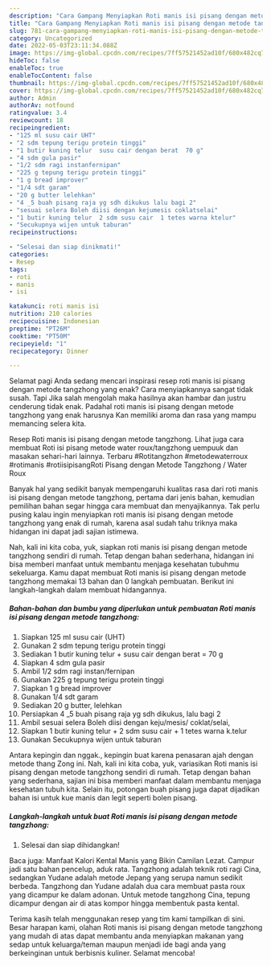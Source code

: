 ```yaml
---
description: "Cara Gampang Menyiapkan Roti manis isi pisang dengan metode tangzhong yang Enak Banget, Buat Buka Puasa Lezat Sekali"
title: "Cara Gampang Menyiapkan Roti manis isi pisang dengan metode tangzhong yang Enak Banget, Buat Buka Puasa Lezat Sekali"
slug: 781-cara-gampang-menyiapkan-roti-manis-isi-pisang-dengan-metode-tangzhong-yang-enak-banget-buat-buka-puasa-lezat-sekali
category: Uncategorized
date: 2022-05-03T23:11:34.088Z
image: https://img-global.cpcdn.com/recipes/7ff57521452ad10f/680x482cq70/roti-manis-isi-pisang-dengan-metode-tangzhong-foto-resep-utama.jpg
hideToc: false
enableToc: true
enableTocContent: false
thumbnail: https://img-global.cpcdn.com/recipes/7ff57521452ad10f/680x482cq70/roti-manis-isi-pisang-dengan-metode-tangzhong-foto-resep-utama.jpg
cover: https://img-global.cpcdn.com/recipes/7ff57521452ad10f/680x482cq70/roti-manis-isi-pisang-dengan-metode-tangzhong-foto-resep-utama.jpg
author: Admin
authorAv: notfound
ratingvalue: 3.4
reviewcount: 18
recipeingredient:
- "125 ml susu cair UHT"
- "2 sdm tepung terigu protein tinggi"
- "1 butir kuning telur  susu cair dengan berat  70 g"
- "4 sdm gula pasir"
- "1/2 sdm ragi instanfernipan"
- "225 g tepung terigu protein tinggi"
- "1 g bread improver"
- "1/4 sdt garam"
- "20 g butter lelehkan"
- "4 _5 buah pisang raja yg sdh dikukus lalu bagi 2"
- "sesuai selera Boleh diisi dengan kejumesis coklatselai"
- "1 butir kuning telur  2 sdm susu cair  1 tetes warna ktelur"
- "Secukupnya wijen untuk taburan"
recipeinstructions:

- "Selesai dan siap dinikmati!"
categories:
- Resep
tags:
- roti
- manis
- isi

katakunci: roti manis isi 
nutrition: 210 calories
recipecuisine: Indonesian
preptime: "PT26M"
cooktime: "PT50M"
recipeyield: "1"
recipecategory: Dinner

---
```



Selamat pagi Anda sedang mencari inspirasi resep roti manis isi pisang dengan metode tangzhong yang enak? Cara menyiapkannya sangat tidak susah. Tapi Jika salah mengolah maka hasilnya akan hambar dan justru cenderung tidak enak. Padahal roti manis isi pisang dengan metode tangzhong yang enak harusnya Kan memiliki aroma dan rasa yang mampu memancing selera kita.


Resep Roti manis isi pisang dengan metode tangzhong. Lihat juga cara membuat Roti isi pisang metode water roux/tangzhong uempuuk dan masakan sehari-hari lainnya. Terbaru #Rotitangzhon #metodewaterroux #rotimanis #rotiisipisangRoti Pisang dengan Metode Tangzhong / Water Roux

Banyak hal yang sedikit banyak mempengaruhi kualitas rasa dari roti manis isi pisang dengan metode tangzhong, pertama dari jenis bahan, kemudian pemilihan bahan segar hingga cara membuat dan menyajikannya. Tak perlu pusing kalau ingin menyiapkan roti manis isi pisang dengan metode tangzhong yang enak di rumah, karena asal sudah tahu triknya maka hidangan ini dapat jadi sajian istimewa.


Nah, kali ini kita coba, yuk, siapkan roti manis isi pisang dengan metode tangzhong sendiri di rumah. Tetap dengan bahan sederhana, hidangan ini bisa memberi manfaat untuk membantu menjaga kesehatan tubuhmu sekeluarga. Kamu dapat membuat Roti manis isi pisang dengan metode tangzhong memakai 13 bahan dan 0 langkah pembuatan. Berikut ini langkah-langkah dalam membuat hidangannya.

<!--inarticleads1-->

##### Bahan-bahan dan bumbu yang diperlukan untuk pembuatan Roti manis isi pisang dengan metode tangzhong:

1. Siapkan 125 ml susu cair (UHT)
1. Gunakan 2 sdm tepung terigu protein tinggi
1. Sediakan 1 butir kuning telur + susu cair dengan berat = 70 g
1. Siapkan 4 sdm gula pasir
1. Ambil 1/2 sdm ragi instan/fernipan
1. Gunakan 225 g tepung terigu protein tinggi
1. Siapkan 1 g bread improver
1. Gunakan 1/4 sdt garam
1. Sediakan 20 g butter, lelehkan
1. Persiapkan 4 _5 buah pisang raja yg sdh dikukus, lalu bagi 2
1. Ambil sesuai selera Boleh diisi dengan keju/mesis/ coklat/selai,
1. Siapkan 1 butir kuning telur + 2 sdm susu cair + 1 tetes warna k.telur
1. Gunakan Secukupnya wijen untuk taburan


Antara kepingin dan nggak., kepingin buat karena penasaran ajah dengan metode thang Zong ini. Nah, kali ini kita coba, yuk, variasikan Roti manis isi pisang dengan metode tangzhong sendiri di rumah. Tetap dengan bahan yang sederhana, sajian ini bisa memberi manfaat dalam membantu menjaga kesehatan tubuh kita. Selain itu, potongan buah pisang juga dapat dijadikan bahan isi untuk kue manis dan legit seperti bolen pisang. 

<!--inarticleads2-->

##### Langkah-langkah untuk buat Roti manis isi pisang dengan metode tangzhong:


1. Selesai dan siap dihidangkan!

Baca juga: Manfaat Kalori Kental Manis yang Bikin Camilan Lezat. Campur jadi satu bahan pencelup, aduk rata. Tangzhong adalah teknik roti ragi Cina, sedangkan Yudane adalah metode Jepang yang serupa namun sedikit berbeda. Tangzhong dan Yudane adalah dua cara membuat pasta roux yang dicampur ke dalam adonan. Untuk metode tangzhong Cina, tepung dicampur dengan air di atas kompor hingga membentuk pasta kental. 

Terima kasih telah menggunakan resep yang tim kami tampilkan di sini. Besar harapan kami, olahan Roti manis isi pisang dengan metode tangzhong yang mudah di atas dapat membantu anda menyiapkan makanan yang sedap untuk keluarga/teman maupun menjadi ide bagi anda yang berkeinginan untuk berbisnis kuliner. Selamat mencoba!
